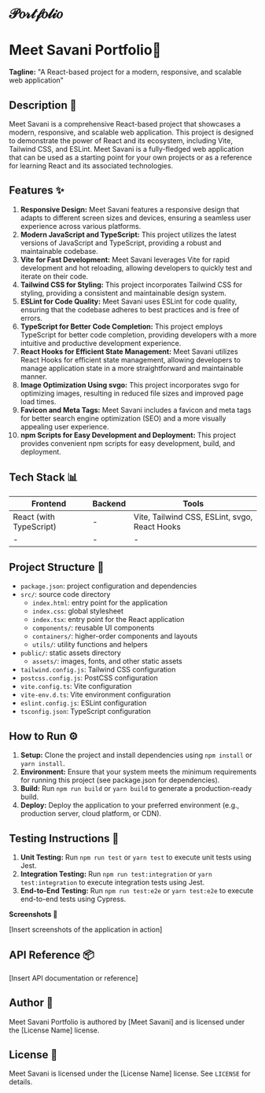 # 𝒫𝑜𝓇𝓉𝒻𝑜𝓁𝒾𝑜
**Meet Savani Portfolio🚀**
================

**Tagline:** "A React-based project for a modern, responsive, and scalable web application"

**Description 📖**
----------------

Meet Savani is a comprehensive React-based project that showcases a modern, responsive, and scalable web application. This project is designed to demonstrate the power of React and its ecosystem, including Vite, Tailwind CSS, and ESLint. Meet Savani is a fully-fledged web application that can be used as a starting point for your own projects or as a reference for learning React and its associated technologies.

**Features ✨**
----------------

1. **Responsive Design:** Meet Savani features a responsive design that adapts to different screen sizes and devices, ensuring a seamless user experience across various platforms.
2. **Modern JavaScript and TypeScript:** This project utilizes the latest versions of JavaScript and TypeScript, providing a robust and maintainable codebase.
3. **Vite for Fast Development:** Meet Savani leverages Vite for rapid development and hot reloading, allowing developers to quickly test and iterate on their code.
4. **Tailwind CSS for Styling:** This project incorporates Tailwind CSS for styling, providing a consistent and maintainable design system.
5. **ESLint for Code Quality:** Meet Savani uses ESLint for code quality, ensuring that the codebase adheres to best practices and is free of errors.
6. **TypeScript for Better Code Completion:** This project employs TypeScript for better code completion, providing developers with a more intuitive and productive development experience.
7. **React Hooks for Efficient State Management:** Meet Savani utilizes React Hooks for efficient state management, allowing developers to manage application state in a more straightforward and maintainable manner.
8. **Image Optimization Using svgo:** This project incorporates svgo for optimizing images, resulting in reduced file sizes and improved page load times.
9. **Favicon and Meta Tags:** Meet Savani includes a favicon and meta tags for better search engine optimization (SEO) and a more visually appealing user experience.
10. **npm Scripts for Easy Development and Deployment:** This project provides convenient npm scripts for easy development, build, and deployment.

**Tech Stack 📊**
----------------

| Frontend | Backend | Tools |
| --- | --- | --- |
| React (with TypeScript) | - | Vite, Tailwind CSS, ESLint, svgo, React Hooks |
| - | - | - |

**Project Structure 📁**
--------------------

* `package.json`: project configuration and dependencies
* `src/`: source code directory
	+ `index.html`: entry point for the application
	+ `index.css`: global stylesheet
	+ `index.tsx`: entry point for the React application
	+ `components/`: reusable UI components
	+ `containers/`: higher-order components and layouts
	+ `utils/`: utility functions and helpers
* `public/`: static assets directory
	+ `assets/`: images, fonts, and other static assets
* `tailwind.config.js`: Tailwind CSS configuration
* `postcss.config.js`: PostCSS configuration
* `vite.config.ts`: Vite configuration
* `vite-env.d.ts`: Vite environment configuration
* `eslint.config.js`: ESLint configuration
* `tsconfig.json`: TypeScript configuration

**How to Run ⚙️**
----------------

1. **Setup:** Clone the project and install dependencies using `npm install` or `yarn install`.
2. **Environment:** Ensure that your system meets the minimum requirements for running this project (see package.json for dependencies).
3. **Build:** Run `npm run build` or `yarn build` to generate a production-ready build.
4. **Deploy:** Deploy the application to your preferred environment (e.g., production server, cloud platform, or CDN).

**Testing Instructions 🧪**
-------------------------

1. **Unit Testing:** Run `npm run test` or `yarn test` to execute unit tests using Jest.
2. **Integration Testing:** Run `npm run test:integration` or `yarn test:integration` to execute integration tests using Jest.
3. **End-to-End Testing:** Run `npm run test:e2e` or `yarn test:e2e` to execute end-to-end tests using Cypress.

**Screenshots 📸**

[Insert screenshots of the application in action]

**API Reference 📦**
----------------

[Insert API documentation or reference]

**Author 👤**
------------

Meet Savani Portfolio is authored by [Meet Savani] and is licensed under the [License Name] license.

**License 📝**
------------

Meet Savani is licensed under the [License Name] license. See `LICENSE` for details.
